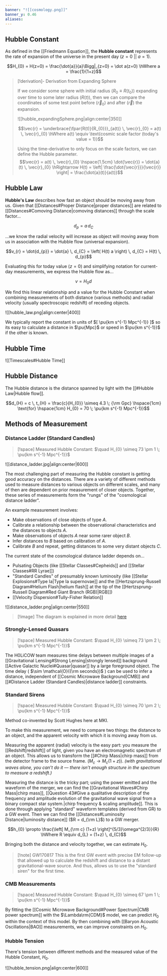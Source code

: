 ```yaml
---
banner: "![[cosmology.png]]"
banner_y: 0.46
aliases:
---
```

## Hubble Constant

As defined in the [[Friedmann Equation]], the **Hubble constant** represents the rate of expansion of the universe in the present day ($z=0$ || $a=1$).

$$H_{0} = H(z=0) = \frac{\dot{a}}{a}\Bigg|_{z=0} = \dot a(z=0) \hWhere a = \frac{1}{1+z}$$

> [!derivation]- Derivation from Expanding Sphere
> 
> If we consider some sphere with initial radius ($R_{0} \equiv R(t_{0})$) expanding over time to some later radius ($R(t)$), then we can compare the coordinates of some test point before ($\vec{r}_{0}$) and after ($\vec{r}$) the expansion.
> 
> ![[hubble_expandingSphere.png|align:center|350]]
> 
> $$\vec{r} = \underbrace{\fpar{R(t)}{R_{0}}}_{a(t)} \, \vec{r}_{0} = a(t) \, \vec{r}_{0} \hWhere a(t) \equiv \text{cosmic scale factor (today's value = 1)}$$
> 
> Using the time-derivative to only focus on the scale factors, we can define the Hubble parameter.
> $$\vec{r} = a(t) \, \vec{r}_{0} \hspace{1.5cm} \dot{\vec{r}} = \dot{a}(t) \, \vec{r}_{0} \hRightarrow H(t) = \left| \frac{\dot{\vec{r}}}{\vec{r}} \right| = \frac{\dot{a}(t)}{a(t)}$$

## Hubble Law

**Hubble's Law** describes how fast an object should be moving away from us. Given that [[Distances#Proper Distance|proper distances]] are related to [[Distances#Comoving Distance|comoving distances]] through the scale factor...

$$d_{p} = a \,d_{C}$$

...we know the radial velocity will increase as object will moving away from us in association with the Hubble flow (universal expansion).

$$v_{r} = \dot{d_{p}} = \dot{a} \, d_{C} = \left( H(t) a \right) \, d_{C} = H(t) \, d_{p}$$

Evaluating this for today value ($z=0$) and simplifying notation for current-day measurements, we express the Hubble flow as...

$$v = H_{0} d$$

We find this linear relationship and a value for the Hubble Constant when combining measurements of both distance (various methods) and radial velocity (usually spectroscopic redshift) of receding objects. 

![[hubble_law.png|align:center|400]]

We typically report the constant in units of $[ \pu{km s^{-1} Mpc^{-1}} ]$ so its easy to calculate a distance in $\pu{Mpc}$ or speed in $\pu{km s^{-1}}$ if the other is known.

## Hubble Time

![[Timescales#Hubble Time]]

## Hubble Distance

The Hubble distance is the distance spanned by light with the [[#Hubble Law|Hubble flow]].

$$d_{H} = c \, t_{H} = \frac{c}{H_{0}} \simeq 4.3 \; {\rm Gpc} \hspace{1cm} \text{for} \hspace{1cm} H_{0} = 70 \; \pu{km s^{-1} Mpc^{-1}}$$

## Methods of Measurement

### Distance Ladder (Standard Candles)

> [!space] Measured Hubble Constant: $\quad H_{0} \simeq 73 \pm 1 \; \pu{km s^{-1} Mpc^{-1}}$

![[distance_ladder.jpg|align:center|600]]

The most challenging part of measuring the Hubble constant is getting good accuracy on the distances. There are a variety of different methods used to measure distances to various objects on different scales, and many of then are dependent on prior measurement of closer objects. Together, these series of measurements form the "rungs" of the "cosmological distance ladder".

An example measurement involves: 
- Make observations of close objects of type $A$.
- Calibrate a relationship between the observational characteristics and the distances to objects $A$.
- Make observations of objects $A$ near some rarer object $B$.
- Infer distances to $B$ based on calibration of $A$.
- Calibrate $B$ and repeat, getting distances to some very distant objects $C$.

The current state of the cosmological distance ladder depends on...
- Pulsating Objects (like [[Stellar Classes#Cepheids]] and [[Stellar Classes#RR Lyrae]])
- "Standard Candles" of presumably known luminosity (like [[Stellar Explosions#Type Ia|Type Ia supernovae]] and the [[Hertzsprung-Russell Diagram#Helium Flash|helium flash]] at the tip of the [[Hertzsprung-Russell Diagram#Red Giant Branch (RGB)|RGB]])
- [[Velocity Dispersion#Tully-Fisher Relation]]

![[distance_ladder.png|align:center|550]]

> [!image] The diagram is explained in more detail [here](https://en.wikipedia.org/wiki/Cosmic_distance_ladder)

### Strongly-Lensed Quasars

> [!space] Measured Hubble Constant: $\quad H_{0} \simeq 73 \pm 2 \; \pu{km s^{-1} Mpc^{-1}}$

The H0LiCOW team measures time delays between multiple images of a [[Gravitational Lensing#Strong Lensing|strongly lensed]] background [[Active Galactic Nuclei#Quasar|quasar]] by a large foreground object. The time delay  ( $\sim \mathcal{O}({\rm seconds})$ ) can be used to infer a distance, independent of [[Cosmic Microwave Background|CMB]] and [[#Distance Ladder (Standard Candles)|distance ladder]] constraints.

### Standard Sirens

> [!space] Measured Hubble Constant: $\quad H_{0} \simeq 70 \pm 2 \; \pu{km s^{-1} Mpc^{-1}}$

Method co-invented by Scott Hughes here at MKI. 

To make this measurement, we need to compare two things: the distance to an object, and the apparent velocity with which it is moving away from us. 

Measuring the apparent (radial) velocity is the easy part: you measure the [[Redshift|redshift]] of light, given you have an electromagnetic spectrum of an object. This allows us to transform the [[#Chirp Mass|chirp mass]] from the detector frame to the source frame. ($M_{c} \to M_{c} (1 +z)$). *(with gravitational waves alone, you can’t do it — there isn’t enough structure in the spectrum to measure a redshift.)*

Measuring the distance is the tricky part; using the power emitted and the waveform of the merger, we can find the [[Gravitational Waves#Chirp Mass|chirp mass]],  [[Question 43#Give a qualitative description of the frequency and amplitude evolution of the gravitational wave signal from a binary compact star system.|chirp frequency & scaling amplitude]]. This is done through applying "standard" waveform templates (derived from GR) to a GW event. Then we can find the [[Distances#Luminosity Distance|luminosity distance]] ($R = d_{\rm L}$) to a GW merger.

$$h_{0} \propto \frac{\left[ M_{\rm c} (1+z) \right]^{5/3}\omega^{2/3}}{R} \hWhere R \equiv d_{L} = (1+z) \, d_{C}$$

Bringing both the distance and velocity together, we can estimate $H_{0}$.

> [!note] GW170817
> This is the first GW event with precise EM follow-up that allowed up to calculate the redshift and distance to a distant gravitational-wave source. And thus, allows us to use the "standard siren" for the first time.

### CMB Measurements

> [!space] Measured Hubble Constant: $\quad H_{0} \simeq 67 \pm 1 \; \pu{km s^{-1} Mpc^{-1}}$

By fitting the [[Cosmic Microwave Background#Power Spectrum|CMB power spectrum]] with the $\Lambda\rm{CDM}$ model, we can predict $H_0$ within the context of this model. By then combining with [[Baryon Acoustic Oscillations|BAO]] measurements, we can improve constraints on $H_{0}$.

### Hubble Tension

There's tension between different methods and the measured value of the Hubble Constant, $H_{0}$.

![[hubble_tension.png|align:center|600]]





